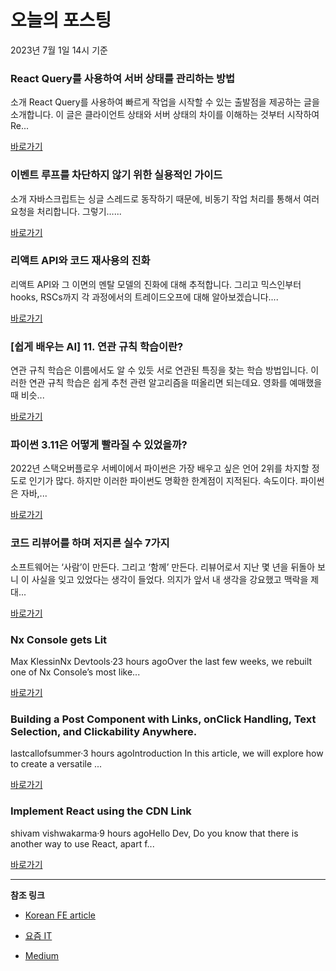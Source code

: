 # 오늘의 포스팅 
2023년 7월 1일 14시 기준 

###  React Query를 사용하여 서버 상태를 관리하는 방법 

 소개 React Query를 사용하여 빠르게 작업을 시작할 수 있는 출발점을 제공하는 글을 소개합니다. 이 글은 클라이언트 상태와 서버 상태의 차이를 이해하는 것부터 시작하여 Re... 

 [바로가기](https://kofearticle.substack.com/p/korean-fe-article-react-query-7b8) 

###  이벤트 루프를 차단하지 않기 위한 실용적인 가이드 

 소개 자바스크립트는 싱글 스레드로 동작하기 때문에, 비동기 작업 처리를 통해서 여러 요청을 처리합니다. 그렇기…... 

 [바로가기](https://kofearticle.substack.com/p/korean-fe-article-280) 

###  리액트 API와 코드 재사용의 진화 

 리액트 API와 그 이면의 멘탈 모델의 진화에 대해 추적합니다. 그리고 믹스인부터 hooks, RSCs까지 각 과정에서의 트레이드오프에 대해 알아보겠습니다.... 

 [바로가기](https://kofearticle.substack.com/p/api) 

### [쉽게 배우는 AI] 11. 연관 규칙 학습이란? 

 연관 규칙 학습은 이름에서도 알 수 있듯 서로 연관된 특징을 찾는 학습 방법입니다. 이러한 연관 규칙 학습은 쉽게 추천 관련 알고리즘을 떠올리면 되는데요. 영화를 예매했을 때 비슷... 

 [바로가기](https://yozm.wishket.com/magazine/detail/2098/) 

### 파이썬 3.11은 어떻게 빨라질 수 있었을까? 

 2022년 스택오버플로우 서베이에서 파이썬은 가장 배우고 싶은 언어 2위를 차지할 정도로 인기가 많다. 하지만 이러한 파이썬도 명확한 한계점이 지적된다. 속도이다. 파이썬은 자바,... 

 [바로가기](https://yozm.wishket.com/magazine/detail/2096/) 

### 코드 리뷰어를 하며 저지른 실수 7가지 

 소프트웨어는 ‘사람’이 만든다. 그리고 ‘함께’ 만든다. 리뷰어로서 지난 몇 년을 뒤돌아 보니 이 사실을 잊고 있었다는 생각이 들었다. 의지가 앞서 내 생각을 강요했고 맥락을 제대... 

 [바로가기](https://yozm.wishket.com/magazine/detail/2095/) 

### Nx Console gets Lit 

 Max KlessinNx Devtools·23 hours agoOver the last few weeks, we rebuilt one of Nx Console’s most like... 

 [바로가기](https://medium.com/@maxkless?source=tag_page---------0-84--------------------2644d720_e29b_4abb_abcd_f0963110dc6b-------17) 

### Building a Post Component with Links, onClick Handling, Text Selection, and Clickability Anywhere. 

 lastcallofsummer·3 hours agoIntroduction In this article, we will explore how to create a versatile ... 

 [바로가기](https://medium.com/@lastcallofsummer?source=tag_page---------0-84--------------------a256de1f_8ff9_447f_96ad_aedb48c59d2d-------17) 

### Implement React using the CDN Link 

 shivam vishwakarma·9 hours agoHello Dev, Do you know that there is another way to use React, apart f... 

 [바로가기](https://medium.com/@mibatman01?source=tag_page---------0-84--------------------6022b635_55c5_483d_9570_2fa37164278b-------17) 

---

**참조 링크**

- [Korean FE article](https://kofearticle.substack.com) 

- [요즘 IT](https://yozm.wishket.com/magazine) 

- [Medium](https://medium.com) 

